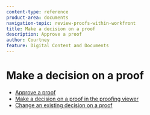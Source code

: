 ```yaml
---
content-type: reference
product-area: documents
navigation-topic: review-proofs-within-workfront
title: Make a decision on a proof
description: Approve a proof
author: Courtney
feature: Digital Content and Documents
---
```


# Make a decision on a proof

* [Approve a proof](../../../../review-and-approve-work/proofing/reviewing-proofs-within-workfront/make-a-decision-on-a-proof/approve-proof.md) 
* [Make a decision on a proof in the proofing viewer](../../../../review-and-approve-work/proofing/reviewing-proofs-within-workfront/make-a-decision-on-a-proof/make-decisions-on-proof.md) 
* [Change an existing decision on a proof](../../../../review-and-approve-work/proofing/reviewing-proofs-within-workfront/make-a-decision-on-a-proof/change-existing-decision.md)

